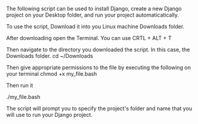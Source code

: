 The following script can be used to install Django, create a new Django project on your Desktop folder, and run your project automaticatically.

To use the script, Download it into you Linux machine Downloads folder.

After downloading open the Terminal. You can use CRTL + ALT + T

Then navigate to the directory you downloaded the script. In this case, the Downloads folder. cd ~/Downloads

Then give appropriate permissions to the file by executing the following on your terminal chmod +x my_file.bash

Then run it

./my_file.bash

The script will prompt you to specify the project's folder and name that you will use to run your Django project.

